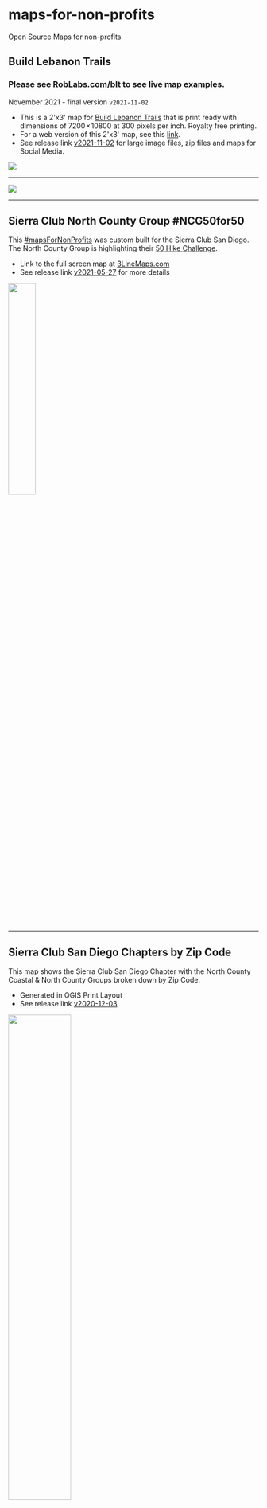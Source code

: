 # maps-for-non-profits
Open Source Maps for non-profits


## Build Lebanon Trails

### Please see [RobLabs.com/blt](https://roblabs.com/blt) to see live map examples.

November 2021 - final version `v2021-11-02`

* This is a 2'x3' map for [Build Lebanon Trails](https://BuildLebanonTrails.com) that is print ready with dimensions of 7200 × 10800 at 300 pixels per inch.  Royalty free printing.
* For a web version of this 2'x3' map, see this [link](https://s3.us-west-2.amazonaws.com/com.roblabs.yellow-dog/tmp/blt/20211101/leaflet-2021.html).
* See release link [v2021-11-02](https://github.com/roblabs/maps-for-non-profits/releases/tag/v2021-11-02) for large image files, zip files and maps for Social Media.

<img style="max-height: 500px; max-width: 300px;" src="https://user-images.githubusercontent.com/118112/145622972-6b3b4287-62df-4bcd-803c-559935bc81c5.jpeg" >

---

<img style="max-height: 500px; max-width: 300px;" src="https://user-images.githubusercontent.com/118112/145622966-42b81244-1920-4d8f-95fb-d13c081ca440.JPG" >

---

## Sierra Club North County Group #NCG50for50

This [#mapsForNonProfits](https://mobile.twitter.com/search?q=%23mapsForNonProfits) was custom built for the Sierra Club San Diego.  The North County Group is highlighting their [50 Hike Challenge](https://wbc.sierraclubncg.org/50-hike-challenge/).

* Link to the full screen map at [3LineMaps.com](https://3linemaps.com/50.html)
* See release link [v2021-05-27](https://github.com/roblabs/maps-for-non-profits/releases/tag/v2021-05-27) for more details

<img width="33%" src="https://user-images.githubusercontent.com/118112/120077936-c090ae00-c061-11eb-85bd-d84c6ade1314.png">

---

## Sierra Club San Diego Chapters by Zip Code

This map shows the Sierra Club San Diego Chapter with the North County Coastal & North County Groups broken down by Zip Code.

* Generated in QGIS Print Layout
* See release link [v2020-12-03](https://github.com/roblabs/maps-for-non-profits/releases/tag/v2020-12-03)

<img src="https://github.com/roblabs/maps-for-non-profits/releases/download/v2020-12-03/Sierra-Club-San-Diego.png" width=50%>
